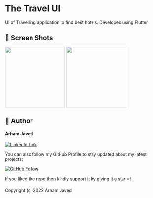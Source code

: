 # The Travel UI

UI of Travelling application to find best hotels. Developed using Flutter

## 📱 Screen Shots

<img src="https://user-images.githubusercontent.com/101502781/164793244-71a617d0-b418-4a0e-9598-61df95e6443e.jpeg" width=195>  <img src="https://user-images.githubusercontent.com/101502781/164793251-2f8f9acf-58da-40ee-85d6-d6af084d54cb.jpeg" width=195>

## 🧑 Author

#### Arham Javed
[![LinkedIn Link](https://img.shields.io/badge/Connect-Arham-blue.svg?logo=linkedin&longCache=true&style=social&label=Connect
)](https://www.linkedin.com/in/arham-javed-9b4107216/)

You can also follow my GitHub Profile to stay updated about my latest projects:

[![GitHub Follow](https://img.shields.io/badge/Connect-Arham-blue.svg?logo=Github&longCache=true&style=social&label=Follow)](https://github.com/Arham07)

If you liked the repo then kindly support it by giving it a star ⭐!

Copyright (c) 2022 Arham Javed
